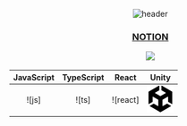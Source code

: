 <div align="center">
  
![header](https://capsule-render.vercel.app/api?type=shark&color=gradient&text=%20hello👋%20%20&height=200&fontSize=100)
### [NOTION](https://rightful-yarn-52a.notion.site/Unity-98c4af0304004532908acdb4b9b4b456)
<img width="80%" src="https://user-images.githubusercontent.com/52882799/209620253-7a5ffe29-ae79-4539-802c-6c92e8869d31.png"/>


| JavaScript | TypeScript |  React   |  Unity   |
| :--------: | :--------: | :------: | :-----: |
|   ![js]    |   ![ts]    | ![react] | ![unity] |


[unity]: /imagesForReadme/stack/unity.svg
